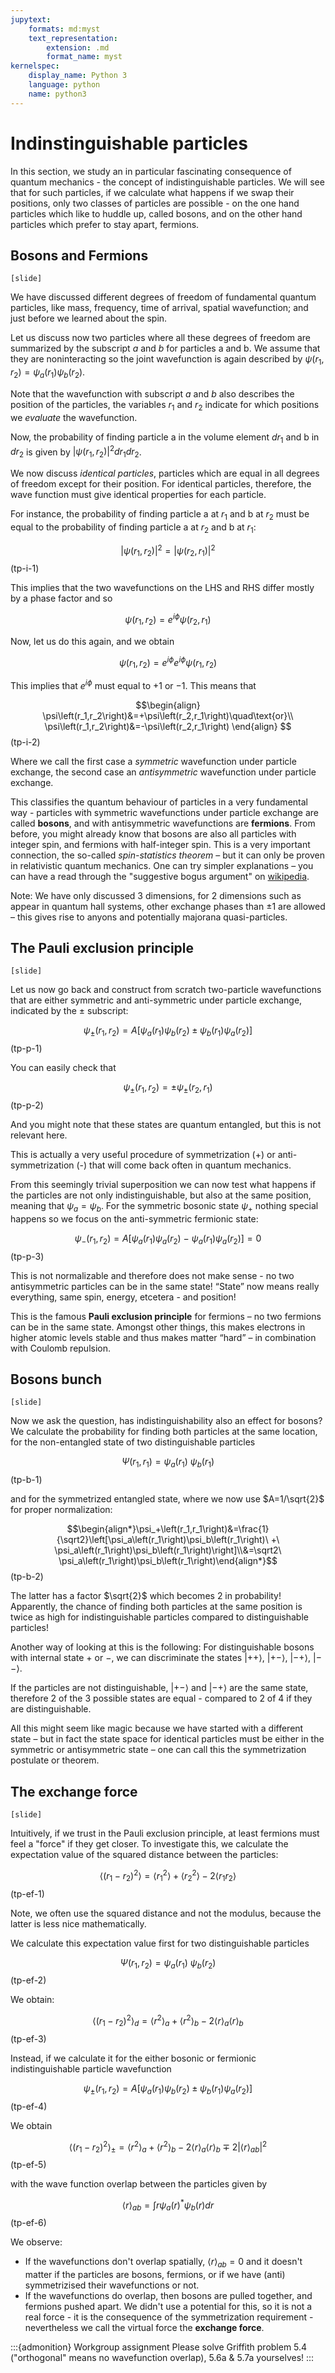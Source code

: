 ```yaml
---
jupytext:
    formats: md:myst
    text_representation:
        extension: .md
        format_name: myst
kernelspec:
    display_name: Python 3
    language: python
    name: python3
---
```


# Indinstinguishable particles

In this section, we study an in particular fascinating consequence of quantum mechanics - the concept of indistinguishable particles. We will see that for such particles, if we calculate what happens if we swap their positions, only two classes of particles are possible - on the one hand particles which like to huddle up, called bosons, and on the other hand particles which prefer to stay apart, fermions.


## Bosons and Fermions

`[slide]`

<!-- [G5.1.1 is partially conceptually wrong and not very rigorous, use P10.1] -->

We have discussed different degrees of freedom of fundamental quantum particles, like mass, frequency, time of arrival, spatial wavefunction; and just before we learned about the spin. 

Let us discuss now two particles where all these degrees of freedom are summarized by the subscript $a$ and $b$ for particles a and b. We assume that they are noninteracting so the joint wavefunction is again described by $\psi\left(r_1,r_2\right)=\psi_a\left(r_1\right)\psi_b\left(r_2\right)$.

Note that the wavefunction with subscript $a$ and $b$ also describes the position of the particles, the variables $r_1$ and $r_2$ indicate for which positions we *evaluate* the wavefunction.

Now, the probability of finding particle a in the volume element $dr_1$ and b in $dr_2$ is given by $|\psi(r_1,r_2)|^2 dr_1 dr_2$.

We now discuss *identical particles*, particles which are equal in all degrees of freedom except for their position. For identical particles, therefore, the wave function must give identical properties for each particle. 

For instance, the probability of finding particle a at $r_1$ and b at $r_2$ must be equal to the probability of finding particle a at $r_2$ and b at $r_1$:

$$\left|\psi\left(r_1,r_2\right)\right|^2=\left|\psi\left(r_2,r_1\right)\right|^2$$(tp-i-1)

This implies that the two wavefunctions on the LHS and RHS differ mostly by a phase factor and so 

$$\psi\left(r_1,r_2\right)=e^{i\phi}\psi\left(r_2,r_1\right)$$

Now, let us do this again, and we obtain 

$$\psi\left(r_1,r_2\right)=e^{i\phi}e^{i\phi}\psi\left(r_1,r_2\right)$$

This implies that $e^{i\phi}$ must equal to $+1$ or $-1$.
This means that 

$$\begin{align}
\psi\left(r_1,r_2\right)&=+\psi\left(r_2,r_1\right)\quad\text{or}\\
\psi\left(r_1,r_2\right)&=-\psi\left(r_2,r_1\right)
\end{align}
$$(tp-i-2)

Where we call the first case a *symmetric* wavefunction under particle exchange, the second case an *antisymmetric* wavefunction under particle exchange.

This classifies the quantum behaviour of particles in a very fundamental way - particles with symmetric wavefunctions under particle exchange are called **bosons**, and with antisymmetric wavefunctions are **fermions**. From before, you might already know that bosons are also all particles with integer spin, and fermions with half-integer spin. This is a very important connection, the so-called *spin-statistics theorem* – but it can only be proven in relativistic quantum mechanics. One can try simpler explanations – you can have a read through the "suggestive bogus argument" on [wikipedia](https://en.wikipedia.org/wiki/Spin%E2%80%93statistics_theorem#Suggestive_bogus_argument).

Note: We have only discussed 3 dimensions, for 2 dimensions such as appear in quantum hall systems, other exchange phases than $\pm1$ are allowed – this gives rise to anyons and potentially majorana quasi-particles.

## The Pauli exclusion principle 

`[slide]`

<!-- [part from G5.1.1, part from P10.2 but all very unclear, also wikipedia not much better. This is crap!] -->

Let us now go back and construct from scratch two-particle wavefunctions that are either symmetric and anti-symmetric under particle exchange, indicated by the $\pm$ subscript:

$$\psi_\pm\left(r_1,r_2\right)=A\left[\psi_a\left(r_1\right)\psi_b\left(r_2\right)\pm\psi_b\left(r_1\right)\psi_a\left(r_2\right)\right]$$(tp-p-1)

You can easily check that 

$$\psi_\pm\left(r_1,r_2\right)=\pm\psi_\pm\left(r_2,r_1\right)$$(tp-p-2)

And you might note that these states are quantum entangled, but this is not relevant here.

This is actually a very useful procedure of symmetrization (+) or anti-symmetrization (-) that will come back often in quantum mechanics. 

From this seemingly trivial superposition we can now test what happens if the particles are not only indistinguishable, but also at the same position, meaning that $\psi_a=\psi_b$. For the symmetric bosonic state $\psi_+$ nothing special happens so we focus on the anti-symmetric fermionic state:

$$\psi_-\left(r_1,r_2\right)=A\left[\psi_a\left(r_1\right)\psi_a\left(r_2\right)\ -\ \psi_a\left(r_1\right)\psi_a\left(r_2\right)\right]=0$$(tp-p-3)

This is not normalizable and therefore does not make sense - no two antisymmetric particles can be in the same state! “State” now means really everything, same spin, energy, etcetera - and position!

This is the famous **Pauli exclusion principle** for fermions – no two fermions can be in the same state. Amongst other things, this makes electrons in higher atomic levels stable and thus makes matter “hard” – in combination with Coulomb repulsion. 

<!-- [exercises: G5.4,5] -->

## Bosons bunch

`[slide]`

Now we ask the question, has indistinguishability also an effect for bosons? We calculate the probability for finding both particles at the same location, for the non-entangled state of two distinguishable particles

$$\Psi\left(r_{1},r_1\right)=\psi_a\left(r_1)\ \psi_b(r_1\right)$$(tp-b-1)

and for the symmetrized entangled state, where we now use $A=1/\sqrt{2}$ for proper normalization:

$$\begin{align*}\psi_+\left(r_1,r_1\right)&=\frac{1}{\sqrt2}\left[\psi_a\left(r_1\right)\psi_b\left(r_1\right)\ +\ \psi_a\left(r_1\right)\psi_b\left(r_1\right)\right]\\&=\sqrt2\ \psi_a\left(r_1\right)\psi_b\left(r_1\right)\end{align*}$$(tp-b-2)

The latter has a factor $\sqrt{2}$ which becomes 2 in probability! Apparently, the chance of finding both particles at the same position is twice as high for indistinguishable particles compared to distinguishable particles! 

Another way of looking at this is the following: For distinguishable bosons with internal state $+$ or $-$, we can discriminate the states $\left|++\right\rangle$, $\left|+-\right\rangle$, $\left|-+\right\rangle$, $\left|--\right\rangle$. 

If the particles are not distinguishable, $\left|+-\right\rangle$ and $\left|-+\right\rangle$ are the same state, therefore 2 of the 3 possible states are equal - compared to 2 of 4 if they are distinguishable. 

All this might seem like magic because we have started with a different state – but in fact the state space for identical particles must be either in the symmetric or antisymmetric state – one can call this the symmetrization postulate or theorem.

<!-- [exercise: QuantumNotes.pdf 7.2.2]
see also Jos Thijssen - LECTURE NOTES STATISTICAL PHYSICS TN2624.pdf but too hard -->

## The exchange force
<!-- G5.1.2 -->
`[slide]`

Intuitively, if we trust in the Pauli exclusion principle, at least fermions must feel a "force" if they get closer. To investigate this, we calculate the expectation value of the squared distance between the particles:

$$\left\langle\left(r_1-r_2\right)^2\right\rangle=\left\langle r_1^2\right\rangle+\left\langle r_2^2\right\rangle-2\left\langle r_1 r_2\right\rangle$$(tp-ef-1)

Note, we often use the squared distance and not the modulus, because the latter is less nice mathematically.

We calculate this expectation value first for two distinguishable particles

$$\Psi\left(r_{1},r_2\right)=\psi_a\left(r_1)\ \psi_b(r_2\right)$$(tp-ef-2)

We obtain:

$$\left\langle\left(r_1-r_2\right)^2\right\rangle_d=\left\langle r^2\right\rangle_a+\left\langle r^2\right\rangle_b-2\langle r\rangle_a\langle r\rangle_b$$(tp-ef-3)

Instead, if we calculate it for the either bosonic or fermionic indistinguishable particle wavefunction

$$\psi_\pm\left(r_1,r_2\right)=A\left[\psi_a\left(r_1\right)\psi_b\left(r_2\right)\pm\psi_b\left(r_1\right)\psi_a\left(r_2\right)\right]$$(tp-ef-4)

We obtain

$$\left\langle\left(r_1-r_2\right)^2\right\rangle_{ \pm}=\left\langle r^2\right\rangle_a+\left\langle r^2\right\rangle_b-2\langle r\rangle_a\langle r\rangle_b \mp 2\left|\langle r\rangle_{a b}\right|^2$$(tp-ef-5)

with the wave function overlap between the particles given by

$$\langle r\rangle_{a b} = 
\int r \psi_a\left(r\right)^* \psi_b\left(r\right) dr$$(tp-ef-6)


We observe:
* If the wavefunctions don't overlap spatially, $\langle r\rangle_{a b}=0$ and it doesn't matter if the particles are bosons, fermions, or if we have (anti) symmetrizised their wavefunctions or not.
* If the wavefunctions do overlap, then bosons are pulled together, and fermions pushed apart. We didn't use a potential for this, so it is not a real force - it is the consequence of the symmetrization requirement - nevertheless we call the virtual force the **exchange force**.

:::{admonition} Workgroup assignment
Please solve Griffith problem 5.4 ("orthogonal" means no wavefunction overlap), 5.6a & 5.7a yourselves!
:::

